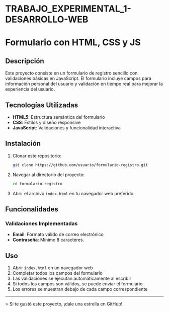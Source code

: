 # TRABAJO_EXPERIMENTAL_1-DESARROLLO-WEB
# Formulario con HTML, CSS y JS

## Descripción
Este proyecto consiste en un formulario de registro sencillo con validaciones básicas en JavaScript. El formulario incluye campos para información personal del usuario y validación en tiempo real para mejorar la experiencia del usuario.


## Tecnologías Utilizadas
- **HTML5**: Estructura semántica del formulario
- **CSS**: Estilos y diseño responsive
- **JavaScript**: Validaciones y funcionalidad interactiva

## Instalación
1. Clonar este repositorio:
   ```bash
   git clone https://github.com/usuario/formulario-registro.git
   ```
2. Navegar al directorio del proyecto:
   ```bash
   cd formulario-registro
   ```
3. Abrir el archivo `index.html` en tu navegador web preferido.


## Funcionalidades
### Validaciones Implementadas
- **Email**: Formato válido de correo electrónico
- **Contraseña**: Mínimo 8 caracteres.

## Uso
1. Abrir `index.html` en un navegador web
2. Completar todos los campos del formulario
3. Las validaciones se ejecutan automáticamente al escribir
4. Si todos los campos son válidos, se puede enviar el formulario
5. Los errores se muestran debajo de cada campo correspondiente

---
⭐ Si te gustó este proyecto, ¡dale una estrella en GitHub!
